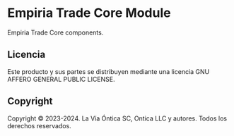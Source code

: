 ﻿# Empiria Trade Core Module

Empiria Trade Core components.

## Licencia

Este producto y sus partes se distribuyen mediante una licencia GNU AFFERO
GENERAL PUBLIC LICENSE.

## Copyright

Copyright © 2023-2024. La Vía Óntica SC, Ontica LLC y autores.
Todos los derechos reservados.

